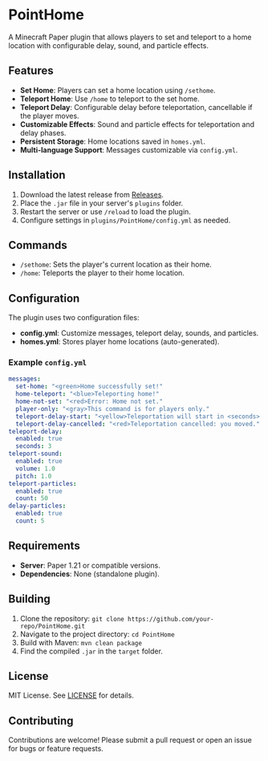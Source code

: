 # PointHome

A Minecraft Paper plugin that allows players to set and teleport to a home location with configurable delay, sound, and particle effects.

## Features
- **Set Home**: Players can set a home location using `/sethome`.
- **Teleport Home**: Use `/home` to teleport to the set home.
- **Teleport Delay**: Configurable delay before teleportation, cancellable if the player moves.
- **Customizable Effects**: Sound and particle effects for teleportation and delay phases.
- **Persistent Storage**: Home locations saved in `homes.yml`.
- **Multi-language Support**: Messages customizable via `config.yml`.

## Installation
1. Download the latest release from [Releases](https://github.com/your-repo/releases).
2. Place the `.jar` file in your server's `plugins` folder.
3. Restart the server or use `/reload` to load the plugin.
4. Configure settings in `plugins/PointHome/config.yml` as needed.

## Commands
- `/sethome`: Sets the player's current location as their home.
- `/home`: Teleports the player to their home location.

## Configuration
The plugin uses two configuration files:
- **config.yml**: Customize messages, teleport delay, sounds, and particles.
- **homes.yml**: Stores player home locations (auto-generated).

### Example `config.yml`
```yaml
messages:
  set-home: "<green>Home successfully set!"
  home-teleport: "<blue>Teleporting home!"
  home-not-set: "<red>Error: Home not set."
  player-only: "<gray>This command is for players only."
  teleport-delay-start: "<yellow>Teleportation will start in <seconds> seconds. Don't move!"
  teleport-delay-cancelled: "<red>Teleportation cancelled: you moved."
teleport-delay:
  enabled: true
  seconds: 3
teleport-sound:
  enabled: true
  volume: 1.0
  pitch: 1.0
teleport-particles:
  enabled: true
  count: 50
delay-particles:
  enabled: true
  count: 5
```

## Requirements
- **Server**: Paper 1.21 or compatible versions.
- **Dependencies**: None (standalone plugin).

## Building
1. Clone the repository: `git clone https://github.com/your-repo/PointHome.git`
2. Navigate to the project directory: `cd PointHome`
3. Build with Maven: `mvn clean package`
4. Find the compiled `.jar` in the `target` folder.

## License
MIT License. See [LICENSE](LICENSE) for details.

## Contributing
Contributions are welcome! Please submit a pull request or open an issue for bugs or feature requests.
